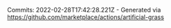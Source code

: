 Commits: 2022-02-28T17:42:28.221Z - Generated via https://github.com/marketplace/actions/artificial-grass
<br>
